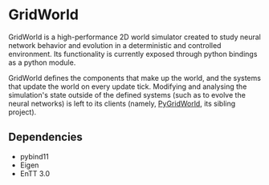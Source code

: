 # GridWorld
GridWorld is a high-performance 2D world simulator created to study neural network behavior and evolution in a deterministic and controlled environment. Its functionality is currently exposed through python bindings as a python module.

GridWorld defines the components that make up the world, and the systems that update the world on every update tick. Modifying and analysing the simulation's state outside of the defined systems (such as to evolve the neural networks) is left to its clients (namely, [PyGridWorld](https://github.com/MidZik/pygridworld), its sibling project).

## Dependencies
+ pybind11
+ Eigen
+ EnTT 3.0
